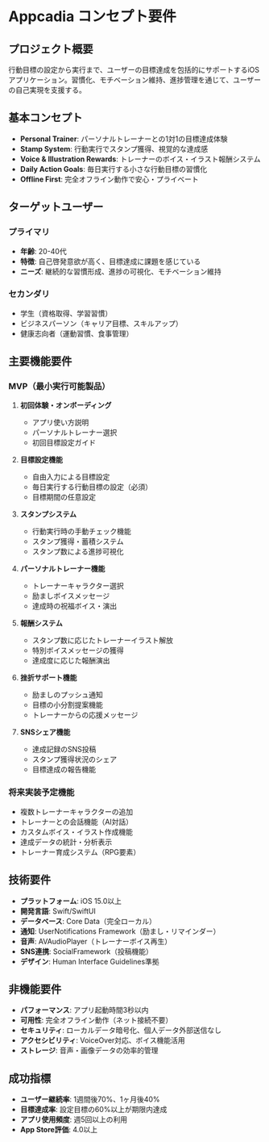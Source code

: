 # Appcadia コンセプト要件

## プロジェクト概要
行動目標の設定から実行まで、ユーザーの目標達成を包括的にサポートするiOSアプリケーション。習慣化、モチベーション維持、進捗管理を通じて、ユーザーの自己実現を支援する。

## 基本コンセプト
- **Personal Trainer**: パーソナルトレーナーとの1対1の目標達成体験
- **Stamp System**: 行動実行でスタンプ獲得、視覚的な達成感
- **Voice & Illustration Rewards**: トレーナーのボイス・イラスト報酬システム
- **Daily Action Goals**: 毎日実行する小さな行動目標の習慣化
- **Offline First**: 完全オフライン動作で安心・プライベート

## ターゲットユーザー
### プライマリ
- **年齢**: 20-40代
- **特徴**: 自己啓発意欲が高く、目標達成に課題を感じている
- **ニーズ**: 継続的な習慣形成、進捗の可視化、モチベーション維持

### セカンダリ  
- 学生（資格取得、学習習慣）
- ビジネスパーソン（キャリア目標、スキルアップ）
- 健康志向者（運動習慣、食事管理）

## 主要機能要件

### MVP（最小実行可能製品）

1. **初回体験・オンボーディング**
   - アプリ使い方説明
   - パーソナルトレーナー選択
   - 初回目標設定ガイド

2. **目標設定機能**
   - 自由入力による目標設定
   - 毎日実行する行動目標の設定（必須）
   - 目標期間の任意設定

3. **スタンプシステム**
   - 行動実行時の手動チェック機能
   - スタンプ獲得・蓄積システム
   - スタンプ数による進捗可視化

4. **パーソナルトレーナー機能**
   - トレーナーキャラクター選択
   - 励ましボイスメッセージ
   - 達成時の祝福ボイス・演出

5. **報酬システム**
   - スタンプ数に応じたトレーナーイラスト解放
   - 特別ボイスメッセージの獲得
   - 達成度に応じた報酬演出

6. **挫折サポート機能**
   - 励ましのプッシュ通知
   - 目標の小分割提案機能
   - トレーナーからの応援メッセージ

7. **SNSシェア機能**
   - 達成記録のSNS投稿
   - スタンプ獲得状況のシェア
   - 目標達成の報告機能

### 将来実装予定機能
- 複数トレーナーキャラクターの追加
- トレーナーとの会話機能（AI対話）
- カスタムボイス・イラスト作成機能
- 達成データの統計・分析表示
- トレーナー育成システム（RPG要素）

## 技術要件
- **プラットフォーム**: iOS 15.0以上
- **開発言語**: Swift/SwiftUI
- **データベース**: Core Data（完全ローカル）
- **通知**: UserNotifications Framework（励まし・リマインダー）
- **音声**: AVAudioPlayer（トレーナーボイス再生）
- **SNS連携**: SocialFramework（投稿機能）
- **デザイン**: Human Interface Guidelines準拠

## 非機能要件
- **パフォーマンス**: アプリ起動時間3秒以内
- **可用性**: 完全オフライン動作（ネット接続不要）
- **セキュリティ**: ローカルデータ暗号化、個人データ外部送信なし
- **アクセシビリティ**: VoiceOver対応、ボイス機能活用
- **ストレージ**: 音声・画像データの効率的管理

## 成功指標
- **ユーザー継続率**: 1週間後70%、1ヶ月後40%
- **目標達成率**: 設定目標の60%以上が期限内達成
- **アプリ使用頻度**: 週5回以上の利用
- **App Store評価**: 4.0以上
